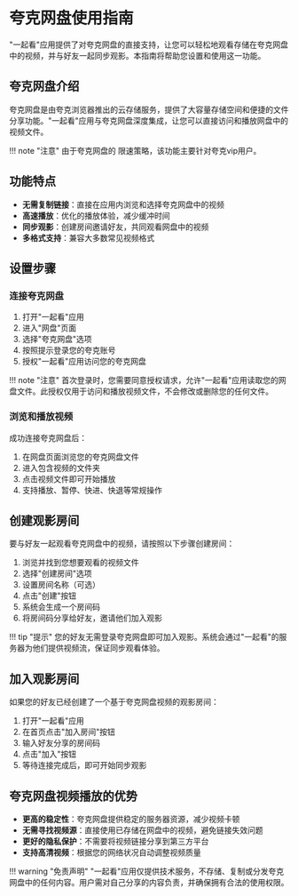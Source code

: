 # 夸克网盘使用指南

"一起看"应用提供了对夸克网盘的直接支持，让您可以轻松地观看存储在夸克网盘中的视频，并与好友一起同步观影。本指南将帮助您设置和使用这一功能。

## 夸克网盘介绍

夸克网盘是由夸克浏览器推出的云存储服务，提供了大容量存储空间和便捷的文件分享功能。"一起看"应用与夸克网盘深度集成，让您可以直接访问和播放网盘中的视频文件。

!!! note "注意"
    由于夸克网盘的 限速策略，该功能主要针对夸克vip用户。

## 功能特点

- **无需复制链接**：直接在应用内浏览和选择夸克网盘中的视频
- **高速播放**：优化的播放体验，减少缓冲时间
- **同步观影**：创建房间邀请好友，共同观看网盘中的视频
- **多格式支持**：兼容大多数常见视频格式

## 设置步骤

### 连接夸克网盘

1. 打开"一起看"应用
2. 进入"网盘"页面
3. 选择"夸克网盘"选项
4. 按照提示登录您的夸克账号
5. 授权"一起看"应用访问您的夸克网盘

!!! note "注意"
    首次登录时，您需要同意授权请求，允许"一起看"应用读取您的网盘文件。此授权仅用于访问和播放视频文件，不会修改或删除您的任何文件。

### 浏览和播放视频

成功连接夸克网盘后：

1. 在网盘页面浏览您的夸克网盘文件
2. 进入包含视频的文件夹
3. 点击视频文件即可开始播放
4. 支持播放、暂停、快进、快退等常规操作

## 创建观影房间

要与好友一起观看夸克网盘中的视频，请按照以下步骤创建房间：

1. 浏览并找到您想要观看的视频文件
3. 选择"创建房间"选项
4. 设置房间名称（可选）
5. 点击"创建"按钮
6. 系统会生成一个房间码
7. 将房间码分享给好友，邀请他们加入观影

!!! tip "提示"
    您的好友无需登录夸克网盘即可加入观影。系统会通过"一起看"的服务器为他们提供视频流，保证同步观看体验。

## 加入观影房间

如果您的好友已经创建了一个基于夸克网盘视频的观影房间：

1. 打开"一起看"应用
2. 在首页点击"加入房间"按钮
3. 输入好友分享的房间码
4. 点击"加入"按钮
5. 等待连接完成后，即可开始同步观影

## 夸克网盘视频播放的优势

- **更高的稳定性**：夸克网盘提供稳定的服务器资源，减少视频卡顿
- **无需寻找视频源**：直接使用已存储在网盘中的视频，避免链接失效问题
- **更好的隐私保护**：不需要将视频链接分享到第三方平台
- **支持高清视频**：根据您的网络状况自动调整视频质量


!!! warning "免责声明"
    "一起看"应用仅提供技术服务，不存储、复制或分发夸克网盘中的任何内容。用户需对自己分享的内容负责，并确保拥有合法的使用权限。 